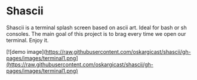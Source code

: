 # Shascii

Shascii is a terminal splash screen based on ascii art. Ideal for bash or sh consoles.
The main goal of this project is to brag every time we open our terminal. Enjoy it.


[![demo image](https://raw.githubusercontent.com/oskargicast/shascii/gh-pages/images/terminal1.png](https://raw.githubusercontent.com/oskargicast/shascii/gh-pages/images/terminal1.png)
